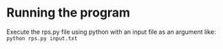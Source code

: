 # Running the program

Execute the rps.py file using python with an input file as an argument like:
    `python rps.py input.txt`
